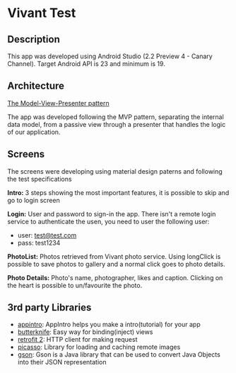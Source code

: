 # Vivant Test


## Description

This app was developed using Android Studio (2.2 Preview 4 - Canary Channel).
Target Android API is 23 and minimum is 19.

## Architecture

[The Model-View-Presenter pattern](https://codelabs.developers.google.com/codelabs/android-testing/#3)

The app was developed following the MVP pattern, separating the internal data model, from a passive view through a presenter that handles the logic of our application.

## Screens

The screens were developing using material design paterns and following the test specifications

**Intro:** 3 steps showing the most important features, it is possible to skip and go to login screen

**Login:** User and password to sign-in the app. There isn't a remote login service to authenticate the usen, you need to user the following user:

- user: test@test.com
- pass: test1234

**PhotoList:** Photos retrieved from Vivant photo service. Using longClick is possible to save photos to gallery and a normal click goes to photo details.

**Photo Details:** Photo's name, photographer, likes and caption. Clicking on the heart is possible to un/favourite the photo.


## 3rd party Libraries

- [appintro](https://github.com/PaoloRotolo/AppIntro): AppIntro helps you make a intro(tutorial) for your app
- [butterknife](http://jakewharton.github.io/butterknife/): Easy way for binding(inject) views
- [retrofit 2](http://square.github.io/retrofit/): HTTP client for making request
- [picasso](http://square.github.io/picasso/): Library for loading and caching remote images
- [gson](https://github.com/google/gson): Gson is a Java library that can be used to convert Java Objects into their JSON representation